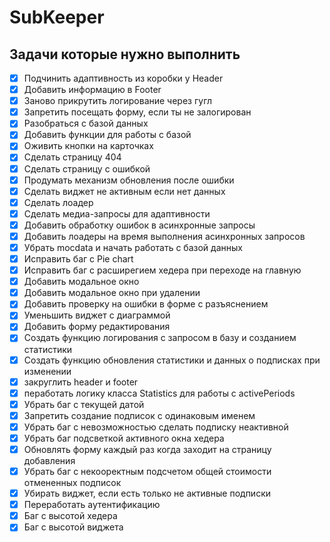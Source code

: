 # SubKeeper

## Задачи которые нужно выполнить
- [X] Подчинить адаптивность из коробки у Header
- [X] Добавить информацию в Footer
- [X] Заново прикрутить логирование через гугл
- [X] Запретить посещать форму, если ты не залогирован
- [X] Разобраться с базой данных
- [X] Добавить функции для работы с базой
- [X] Оживить кнопки на карточках
- [X] Сделать страницу 404
- [X] Сделать страницу с ошибкой 
- [X] Продумать механизм обновления после ошибки
- [X] Сделать виджет не активным если нет данных
- [X] Сделать лоадер
- [X] Сделать медиа-запросы для адаптивности
- [X] Добавить обработку ошибок в асинхронные запросы
- [X] Добавить лоадеры на время выполнения асинхронных запросов
- [X] Убрать mocdata и начать работать с базой данных
- [X] Исправить баг с Pie chart
- [X] Исправить баг с расширегием хедера при переходе на главную
- [X] Добавить модальное окно
- [X] Добавить модальное окно при удалении
- [X] Добавить проверку на ошибки в форме с разъяснением
- [X] Уменьшить виджет с диаграммой
- [X] Добавить форму редактирования
- [X] Создать функцию логирования с запросом в базу и созданием статистики
- [X] Создать функцию обновления статистики и данных о подписках при изменении
- [X] закруглить header и footer
- [X] пеработать логику класса Statistics для работы с activePeriods
- [X] Убрать баг с текущей датой
- [X] Запретить создание подписок с одинаковым именем
- [X] Убрать баг с невозможностью сделать подписку неактивной
- [X] Убрать баг подсветкой активного окна хедера
- [X] Обновлять форму каждый раз когда заходит на страницу добавления
- [X] Убрать баг с некооректным подсчетом общей стоимости отмененных подписок 
- [X] Убирать виджет, если есть только не активные подписки
- [X] Переработать аутентификацию
- [X] Баг с высотой хедера
- [X] Баг с высотой виджета